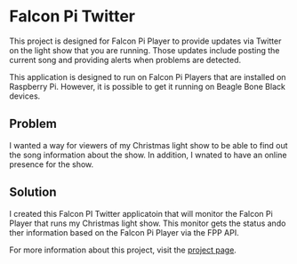 # Falcon Pi Twitter

This project is designed for Falcon Pi Player to provide updates via Twitter on the light show that 
you are running. Those updates include posting the current song and providing alerts when problems
are detected.

This application is designed to run on Falcon Pi Players that are installed on Raspberry Pi. However, it is
possible to get it running on Beagle Bone Black devices.

## Problem

I wanted a way for viewers of my Christmas light show to be able to find out the song information 
about the show.  In addition, I wnated to have an online presence for the show. 

## Solution

I created this Falcon PI Twitter applicatoin that will monitor the Falcon Pi Player that runs my 
Christmas light show. This monitor gets the status ando ther information based on the Falcon Pi Player
via the FPP API. 

For more information about this project, visit the 
<a href="https://thealmostengineer.com/falconpitwitter" target="_blank">project page</a>.
